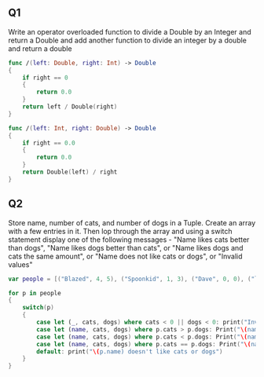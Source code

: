 ## Q1
Write an operator overloaded function to divide a Double by an Integer and return a Double and add another function to divide an integer by a double and return a double

```swift
func /(left: Double, right: Int) -> Double
{
	if right == 0
	{
		return 0.0
	}
	return left / Double(right)
}

func /(left: Int, right: Double) -> Double
{
	if right == 0.0
	{
		return 0.0
	}
	return Double(left) / right
}
```

## Q2
Store name, number of cats, and number of dogs in a Tuple. Create an array with a few entries in it. Then lop through the array and using a switch statement display one of the following messages - "Name likes cats better than dogs", "Name likes dogs better than cats", or "Name likes dogs and cats the same amount", or "Name does not like cats or dogs", or "Invalid values"

```swift
var people = [("Blazed", 4, 5), ("Spoonkid", 1, 3), ("Dave", 0, 0), ("luckyllama", -5, 4)]

for p in people
{
	switch(p)
	{
		case let (_, cats, dogs) where cats < 0 || dogs < 0: print("Invalid values")
		case let (name, cats, dogs) where p.cats > p.dogs: Print("\(name) likes cats better than dogs")
		case let (name, cats, dogs) where p.cats < p.dogs: Print("\(name) likes dogs better than cats")
		case let (name, cats, dogs) where p.cats == p.dogs: Print("\(name) likes cats and dogs the same amount")
		default: print("\(p.name) doesn't like cats or dogs")
	}
}
```